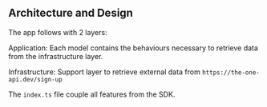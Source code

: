 ## Architecture and Design

The app follows with 2 layers:

Application: Each model contains the behaviours necessary to retrieve data from the infrastructure layer.

Infrastructure: Support layer to retrieve external data from  `https://the-one-api.dev/sign-up`

The `index.ts` file couple all features from the SDK.